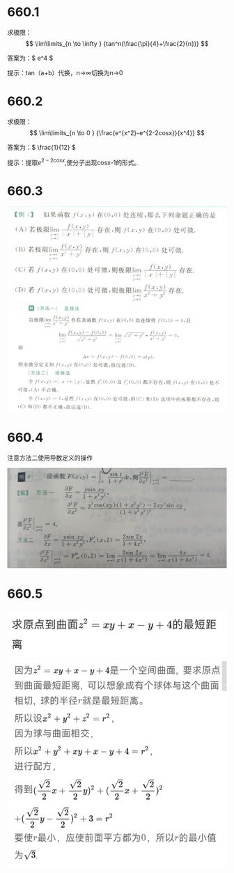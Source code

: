 # 660.1 
求极限：$$ \lim\limits_{n \to \infty } {tan^n(\frac{\pi}{4}+\frac{2}{n})} $$

答案为：$ e^4 $

提示：tan（a+b）代换，n->∞切换为n->0

# 660.2

求极限：$$ \lim\limits_{n \to 0 } {\frac{e^{x^2}-e^{2-2cosx}}{x^4}} $$

答案为：$ \frac{1}{12} $

提示：提取$e^{2-2cosx}$,使分子出现cosx-1的形式。

# 660.3

![alt text](images/1726023239102.jpg)
![alt text](images/1726023239093.jpeg)


# 660.4

注意方法二使用导数定义的操作

![alt text](images/1726037534816.jpg)

# 660.5

![alt text](images/image-81.png)
![alt text](images/image-82.png)